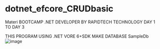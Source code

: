 # dotnet_efcore_CRUDbasic
Materi BOOTCAMP .NET DEVELOPER BY RAPIDTECH TECHNOLOGY DAY 1 TO DAY 3

THIS PROGRAM USING .NET VORE 6+SDK
MAKE DATABASE SampleDb
![image](https://user-images.githubusercontent.com/109214812/178976435-15cf498f-95aa-42fe-8c5d-b4a7327a1a4a.png)

